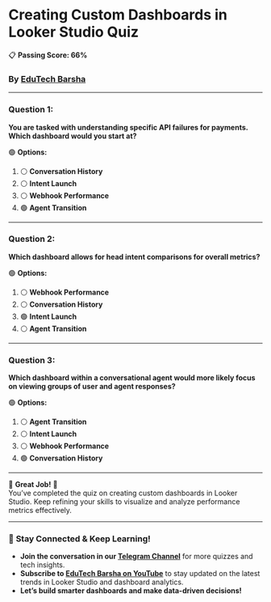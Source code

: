 # **Creating Custom Dashboards in Looker Studio Quiz**
📋 **Passing Score: 66%**
### By [EduTech Barsha](https://www.youtube.com/@edutechbarsha)

---

### **Question 1:**  
**You are tasked with understanding specific API failures for payments. Which dashboard would you start at?**

🟢 **Options:**  
1. ⚪ **Conversation History**  
2. ⚪ **Intent Launch**  
3. ⚪ **Webhook Performance**  
4. 🟢 **Agent Transition**  

---

### **Question 2:**  
**Which dashboard allows for head intent comparisons for overall metrics?**

🟢 **Options:**  
1. ⚪ **Webhook Performance**  
2. ⚪ **Conversation History**  
3. 🟢 **Intent Launch**  
4. ⚪ **Agent Transition**  

---

### **Question 3:**  
**Which dashboard within a conversational agent would more likely focus on viewing groups of user and agent responses?**

🟢 **Options:**  
1. ⚪ **Agent Transition**  
2. ⚪ **Intent Launch**  
3. ⚪ **Webhook Performance**  
4. 🟢 **Conversation History**  

---

🎉 **Great Job!** 🎉  
You’ve completed the quiz on creating custom dashboards in Looker Studio. Keep refining your skills to visualize and analyze performance metrics effectively.

---

### 🚀 **Stay Connected & Keep Learning!**  
- **Join the conversation in our [Telegram Channel](https://t.me/edutechbarsha)** for more quizzes and tech insights.  
- **Subscribe to [EduTech Barsha on YouTube](https://www.youtube.com/@edutechbarsha)** to stay updated on the latest trends in Looker Studio and dashboard analytics.  
- **Let’s build smarter dashboards and make data-driven decisions!**
